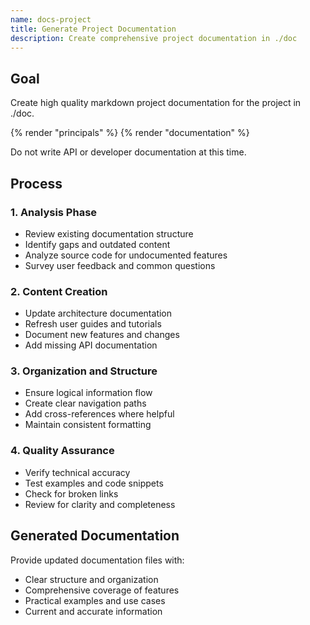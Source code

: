 ```yaml
---
name: docs-project
title: Generate Project Documentation
description: Create comprehensive project documentation in ./doc
---
```


## Goal

Create high quality markdown project documentation for the project in ./doc.

{% render "principals" %}
{% render "documentation" %}

Do not write API or developer documentation at this time.


## Process

### 1. Analysis Phase

- Review existing documentation structure
- Identify gaps and outdated content
- Analyze source code for undocumented features
- Survey user feedback and common questions

### 2. Content Creation

- Update architecture documentation
- Refresh user guides and tutorials
- Document new features and changes
- Add missing API documentation

### 3. Organization and Structure

- Ensure logical information flow
- Create clear navigation paths
- Add cross-references where helpful
- Maintain consistent formatting

### 4. Quality Assurance

- Verify technical accuracy
- Test examples and code snippets
- Check for broken links
- Review for clarity and completeness

## Generated Documentation

Provide updated documentation files with:

- Clear structure and organization
- Comprehensive coverage of features
- Practical examples and use cases
- Current and accurate information
